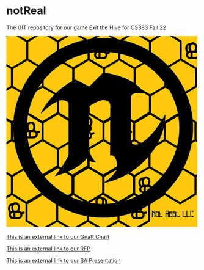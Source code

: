 # notReal
The GIT repository for our game Exit the Hive for CS383 Fall 22 

![Screenshot](notReal_logo.png)

[This is an external link to our Gnatt Chart](https://vandalsuidaho-my.sharepoint.com/:x:/g/personal/nels4764_vandals_uidaho_edu/ESSkUEg6hUZDndZA1T5IWl8B6ugmgjWUBHETGLkC-x-PGQ?e=4%3AXWSPPV&at=9&wdLOR=cE46B9918-714C-A449-9086-DF0C8504046E)

[This is an external link to our RFP](https://docs.google.com/document/d/1Sw9odjzAvscDFULWWv9RSHUHHx_IeRLqtcw7mlSpH0A/edit?usp=sharing)

[This is an external link to our SA Presentation](https://docs.google.com/presentation/d/12Rm-kqJbmAJNkKOFj-5OjsXYrfRN9hBogm5m4wF_9pM/edit?usp=sharing)